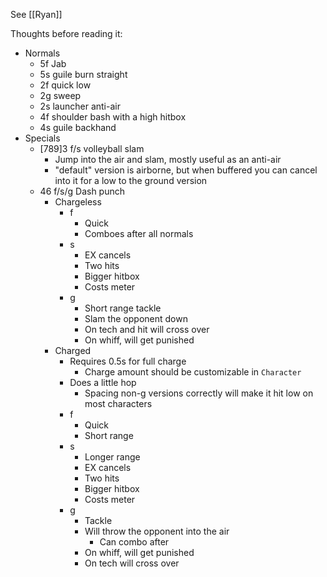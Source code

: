 See [[Ryan]]

Thoughts before reading it:
- Normals
	- 5f Jab
	- 5s guile burn straight
	- 2f quick low
	- 2g sweep
	- 2s launcher anti-air 
	- 4f shoulder bash with a high hitbox
	- 4s guile backhand
- Specials
	- [789]3 f/s volleyball slam
		- Jump into the air and slam, mostly useful as an anti-air
		- "default" version is airborne, but when buffered you can cancel into it for a low to the ground version
	- 46 f/s/g Dash punch
		- Chargeless
			- f
				- Quick
				- Comboes after all normals
			- s
				- EX cancels
				- Two hits
				- Bigger hitbox
				- Costs meter
			- g
				- Short range tackle
				- Slam the opponent down
				- On tech and hit will cross over
				- On whiff, will get punished
		- Charged
			- Requires 0.5s for full charge
				- Charge amount should be customizable in `Character`
			- Does a little hop
				- Spacing non-g versions correctly will make it hit low on most characters
			- f
				- Quick
				- Short range
			- s
				- Longer range
				- EX cancels
				- Two hits
				- Bigger hitbox
				- Costs meter
			- g
				- Tackle
				- Will throw the opponent into the air
					- Can combo after
				- On whiff, will get punished
				- On tech will cross over
